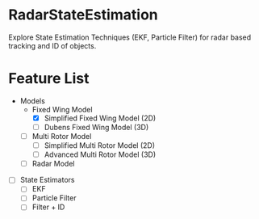 # RadarStateEstimation
Explore State Estimation Techniques (EKF, Particle Filter) for radar based tracking and ID of objects.

# Feature List
- Models
    - Fixed Wing Model
        - [x] Simplified Fixed Wing Model (2D)
        - [ ] Dubens Fixed Wing Model (3D)
    - [ ] Multi Rotor Model
        - [ ] Simplified Multi Rotor Model (2D)
        - [ ] Advanced Multi Rotor Model (3D)
    - [ ] Radar Model
- [ ] State Estimators
    - [ ] EKF
    - [ ] Particle Filter
    - [ ] Filter + ID